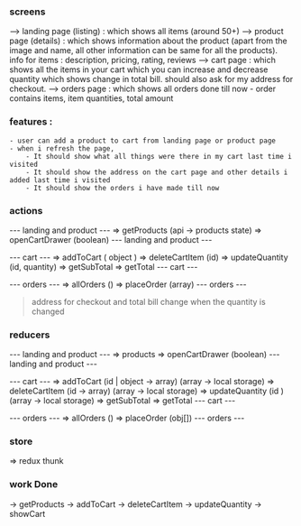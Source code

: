 ### screens

--> landing page (listing) : which shows all items (around 50+)
--> product page (details) : which shows information about the product (apart from the image and name, all other information can be same for all the products). info for items : description, pricing, rating, reviews
--> cart page : which shows all the items in your cart which you can increase and decrease quantity which shows change in total bill. should also ask for my address for checkout.
--> orders page : which shows all orders done till now - order contains items, item quantities, total amount

### features :

    - user can add a product to cart from landing page or product page
    - when i refresh the page,
        - It should show what all things were there in my cart last time i visited
        - It should show the address on the cart page and other details i added last time i visited
        - It should show the orders i have made till now

### actions

--- landing and product ---
=> getProducts (api -> products state)
=> openCartDrawer (boolean)
--- landing and product ---

--- cart ---
=> addToCart ( object )
=> deleteCartItem (id)
=> updateQuantity (id, quantity)
=> getSubTotal
=> getTotal
--- cart ---

--- orders ---
=> allOrders ()
=> placeOrder (array)
--- orders ---

> address for checkout and total bill change when the quantity is changed

### reducers

--- landing and product ---
=> products
=> openCartDrawer (boolean)
--- landing and product ---

--- cart ---
=> addToCart (id | object -> array) (array -> local storage)
=> deleteCartItem (id -> array) (array -> local storage)
=> updateQuantity (id ) (array -> local storage)
=> getSubTotal
=> getTotal
--- cart ---

--- orders ---
=> allOrders ()
=> placeOrder (obj[])
--- orders ---

### store

=> redux thunk

### work Done

-> getProducts
-> addToCart
-> deleteCartItem
-> updateQuantity
-> showCart
